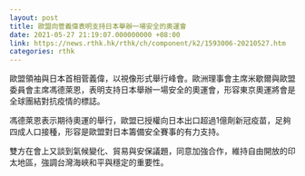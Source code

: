 ```yaml
---
layout: post
title: 歐盟向菅義偉表明支持日本舉辦一場安全的奧運會
date: 2021-05-27 21:19:07.000000000 +08:00
link: https://news.rthk.hk/rthk/ch/component/k2/1593006-20210527.htm
categories: rthk
---
```


歐盟領袖與日本首相菅義偉，以視像形式舉行峰會。歐洲理事會主席米歇爾與歐盟委員會主席馮德萊恩，表明支持日本舉辦一場安全的奧運會，形容東京奧運將會是全球團結對抗疫情的標誌。

馮德萊恩表示期待奧運的舉行，歐盟已授權向日本出口超過1億劑新冠疫苗，足夠四成人口接種，形容是歐盟對日本籌備安全賽事的有力支持。

雙方在會上又談到氣候變化、貿易與安保議題，同意加強合作，維持自由開放的印太地區，強調台灣海峽和平與穩定的重要性。
